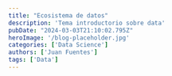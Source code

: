 ```yaml
---
title: "Ecosistema de datos"
description: 'Tema introductorio sobre data'
pubDate: "2024-03-03T21:10:02.795Z"
heroImage: '/blog-placeholder.jpg'
categories: ['Data Science']
authors: ['Juan Fuentes']
tags: ['Data']
---
```

